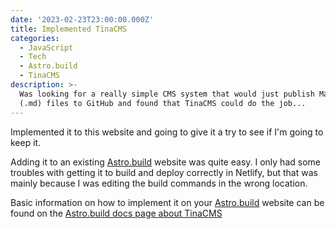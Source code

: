 ```yaml
---
date: '2023-02-23T23:00:00.000Z'
title: Implemented TinaCMS
categories:
  - JavaScript
  - Tech
  - Astro.build
  - TinaCMS
description: >-
  Was looking for a really simple CMS system that would just publish Markdown
  (.md) files to GitHub and found that TinaCMS could do the job...
---
```


Implemented it to this website and going to give it a try to see if I'm going to keep it.

Adding it to an existing [Astro.build](https://astro.build "Link to Astro.build website") website was quite easy. I only had some troubles with getting it to build and deploy correctly in Netlify, but that was mainly because I was editing the build commands in the wrong location.

Basic information on how to implement it on your [Astro.build](https://astro.build "Link to Astro.build website") website can be found on the [Astro.build docs page about TinaCMS](https://docs.astro.build/en/guides/cms/tina-cms/ "Link to Astro.build docs website guide to implement TinaCMS")
